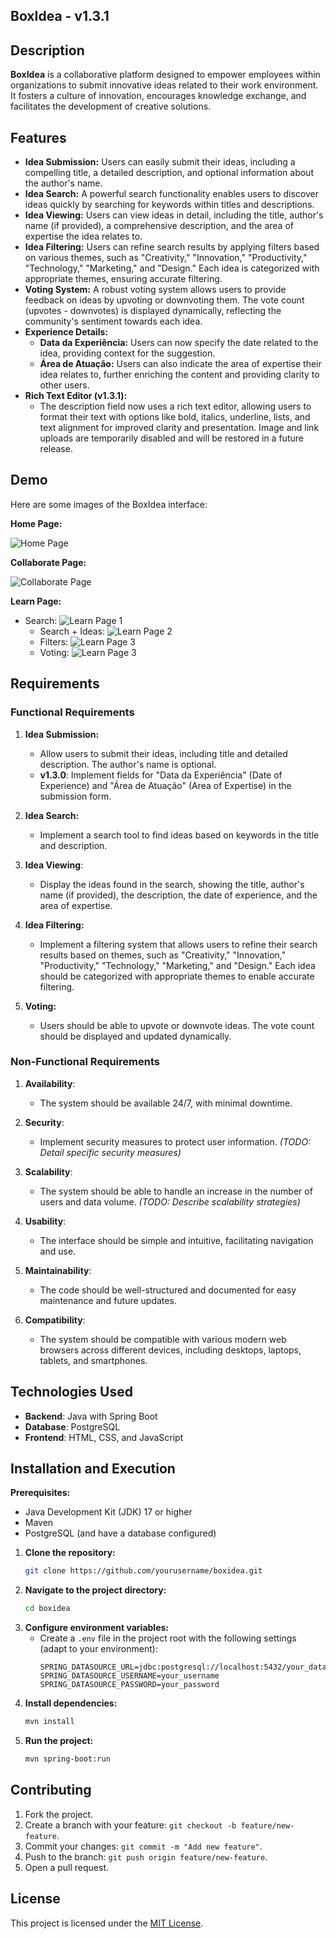 ## BoxIdea - v1.3.1

## Description

**BoxIdea** is a collaborative platform designed to empower employees within organizations to submit innovative ideas related to their work environment. It fosters a culture of innovation, encourages knowledge exchange, and facilitates the development of creative solutions.

## Features

* **Idea Submission:** Users can easily submit their ideas, including a compelling title, a detailed description, and optional information about the author's name.
* **Idea Search:** A powerful search functionality enables users to discover ideas quickly by searching for keywords within titles and descriptions.
* **Idea Viewing:** Users can view ideas in detail, including the title, author's name (if provided), a comprehensive description, and the area of expertise the idea relates to.
* **Idea Filtering:** Users can refine search results by applying filters based on various themes, such as "Creativity," "Innovation," "Productivity," "Technology," "Marketing," and "Design."  Each idea is categorized with appropriate themes, ensuring accurate filtering.
* **Voting System:** A robust voting system allows users to provide feedback on ideas by upvoting or downvoting them. The vote count (upvotes - downvotes) is displayed dynamically, reflecting the community's sentiment towards each idea. 
* **Experience Details:**
    * **Data da Experiência:** Users can now specify the date related to the idea, providing context for the suggestion.
    * **Área de Atuação:** Users can also indicate the area of expertise their idea relates to, further enriching the content and providing clarity to other users.
* **Rich Text Editor (v1.3.1):**
    * The description field now uses a rich text editor, allowing users to format their text with options like bold, italics, underline, lists, and text alignment for improved clarity and presentation.  Image and link uploads are temporarily disabled and will be restored in a future release.

## Demo

Here are some images of the BoxIdea interface:

**Home Page:**

![Home Page](/frontend/images/readme/preview-home.png)

**Collaborate Page:**

![Collaborate Page](/frontend/images/readme/preview-contribuir.png)

**Learn Page:**

* Search:
![Learn Page 1](/frontend/images/readme/preview-learn-1.png)
    * Search + Ideas:
    ![Learn Page 2](/frontend/images/readme/preview-learn-2.png)
    * Filters:
    ![Learn Page 3](/frontend/images/readme/preview-learn-3.png)
    * Voting:
    ![Learn Page 3](/frontend/images/readme/voting-demo.gif)

## Requirements

### Functional Requirements

1. **Idea Submission:**
   - Allow users to submit their ideas, including title and detailed description. The author's name is optional.
   - **v1.3.0**: Implement fields for "Data da Experiência" (Date of Experience) and "Área de Atuação" (Area of Expertise) in the submission form.

2. **Idea Search:**
   - Implement a search tool to find ideas based on keywords in the title and description.

3. **Idea Viewing**:
   - Display the ideas found in the search, showing the title, author's name (if provided), the description, the date of experience, and the area of expertise.

4. **Idea Filtering:**
   - Implement a filtering system that allows users to refine their search results based on themes, such as "Creativity," "Innovation," "Productivity," "Technology," "Marketing," and "Design." Each idea should be categorized with appropriate themes to enable accurate filtering.

5. **Voting:** 
   - Users should be able to upvote or downvote ideas.  The vote count should be displayed and updated dynamically.

### Non-Functional Requirements

1. **Availability**:
   - The system should be available 24/7, with minimal downtime.

2. **Security**:
   - Implement security measures to protect user information. *(TODO: Detail specific security measures)*

3. **Scalability**:
   - The system should be able to handle an increase in the number of users and data volume. *(TODO: Describe scalability strategies)*

4. **Usability**:
   - The interface should be simple and intuitive, facilitating navigation and use.

5. **Maintainability**:
   - The code should be well-structured and documented for easy maintenance and future updates.

6. **Compatibility**:
    - The system should be compatible with various modern web browsers across different devices, including desktops, laptops, tablets, and smartphones.


## Technologies Used

- **Backend**: Java with Spring Boot
- **Database**: PostgreSQL
- **Frontend**: HTML, CSS, and JavaScript


## Installation and Execution

**Prerequisites:**

- Java Development Kit (JDK) 17 or higher
- Maven
- PostgreSQL (and have a database configured)

1. **Clone the repository:**
   ```bash
   git clone https://github.com/yourusername/boxidea.git 
   ```
2. **Navigate to the project directory:**
   ```bash
   cd boxidea
   ```
3. **Configure environment variables:**
   - Create a `.env` file in the project root with the following settings (adapt to your environment):
     ```
     SPRING_DATASOURCE_URL=jdbc:postgresql://localhost:5432/your_database_name
     SPRING_DATASOURCE_USERNAME=your_username
     SPRING_DATASOURCE_PASSWORD=your_password
     ```
4. **Install dependencies:**
   ```bash
   mvn install
   ```
5. **Run the project:**
   ```bash
   mvn spring-boot:run
   ```

## Contributing

1. Fork the project.
2. Create a branch with your feature: `git checkout -b feature/new-feature`.
3. Commit your changes: `git commit -m "Add new feature"`.
4. Push to the branch: `git push origin feature/new-feature`.
5. Open a pull request.


## License

This project is licensed under the [MIT License](LICENSE).
